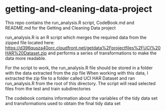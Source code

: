 # getting-and-cleaning-data-project
This repo contains the run_analysis.R script, CodeBook.md and README.md for the Getting and Cleaning Data project

run_analysis.R is an R script which merges the required data from the zipped file located here:
https://d396qusza40orc.cloudfront.net/getdata%2Fprojectfiles%2FUCI%20HAR%20Dataset.zip
and performs a series of transformations to make the data more readable.

For the script to work, the run_analysis.R file should be stored in a folder with the data extracted from the zip file
When working with this data, I extracted the zip file to a folder called UCI HAR Dataset and ran run_analysis.R from the root of this
directory.
The script will read selected files from the test and train subdirectories

The codebook contains information about the variables of the tidy data set and transformations used to obtain the final tidy data set


